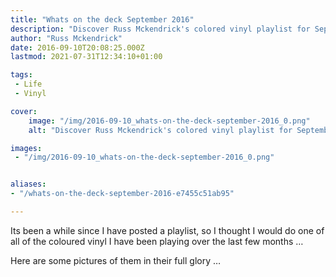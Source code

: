 ```yaml
---
title: "Whats on the deck September 2016"
description: "Discover Russ Mckendrick's colored vinyl playlist for September 2016. Explore the vibrant records played over the past months."
author: "Russ Mckendrick"
date: 2016-09-10T20:08:25.000Z
lastmod: 2021-07-31T12:34:10+01:00

tags:
 - Life
 - Vinyl

cover:
    image: "/img/2016-09-10_whats-on-the-deck-september-2016_0.png" 
    alt: "Discover Russ Mckendrick's colored vinyl playlist for September 2016. Explore the vibrant records played over the past months."

images:
 - "/img/2016-09-10_whats-on-the-deck-september-2016_0.png"


aliases:
- "/whats-on-the-deck-september-2016-e7455c51ab95"

---
```


Its been a while since I have posted a playlist, so I thought I would do one of all of the coloured vinyl I have been playing over the last few months …

Here are some pictures of them in their full glory …

